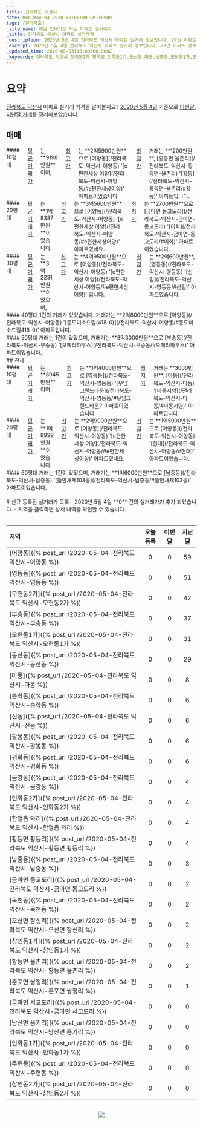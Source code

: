 ```yaml
---
title: 전라북도 익산시
date: Mon May 04 2020 00:00:00 GMT+0900
tags: [전라북도]
_site_name: 매일 업데이트 되는 아파트 실거래가
_title: 전라북도 익산시 아파트 실거래가
_description: 2020년 5월 4일 전라북도 익산시 아파트 실거래 정보입니다. 27건 아파트 정보가 있습니다.
_excerpt: 2020년 5월 4일 전라북도 익산시 아파트 실거래 정보입니다. 27건 아파트 정보가 있습니다.
_updated_time: 2020-05-03T15:00:00.000Z
_keywords: 전라북도,익산시,창인동1가,평화동,인화동1가,동산동,마동,남중동,모현동1가,모현동2가,송학동,목천동,신동,영등동,어양동,금강동,팔봉동,부송동,함열읍 와리,황등면 황등리,낭산면 용기리,금마면 서고도리,인화동2가,오산면 장신리,춘포면 쌍정리,창인동2가,주현동,황등면 율촌리,금마면 동고도리
---
```



# 요약
<ins>전라북도 익산시</ins> 아파트 실거래 가격을 알아볼까요? <ins>2020년 5월 4일</ins> 기준으로 <ins>이번달, 지난달 거래</ins>를 정리해보았습니다.

## 매매
<div class="container">
<div class="six columns" markdown="1">
#### 10평대
<ins>평균 거래가</ins>는 **9198만원**이며, <ins>최고가</ins>는 **2억5900만원**으로 [어양동](/전라북도-익산시-어양동) '[e편한세상 어양](/전라북도-익산시-어양동/#e편한세상어양)' 아파트이었습니다. <ins>최저가</ins> 거래는 **1200만원**, [황등면 율촌리](/전라북도-익산시-황등면-율촌리) '[황등](/전라북도-익산시-황등면-율촌리/#황등)' 아파트입니다.
</div>
<div class="six columns" markdown="1">
#### 20평대
<ins>평균 거래가</ins>는 **1억8387만원**이었습니다. <ins>최고가</ins>는 **3억5600만원**으로 [어양동](/전라북도-익산시-어양동) '[e편한세상 어양](/전라북도-익산시-어양동/#e편한세상어양)' 아파트였네요. <ins>최저가</ins>는 **2700만원**으로 [금마면 동고도리](/전라북도-익산시-금마면-동고도리) '[이화](/전라북도-익산시-금마면-동고도리/#이화)' 아파트이었습니다.
</div>
</div>
<div class="container">
<div class="six columns" markdown="1">
#### 30평대
<ins>평균 거래가</ins>는 **3억2231만원**이었으며, <ins>최고가</ins>는 **4억9500만원**으로 [어양동](/전라북도-익산시-어양동) '[e편한세상 어양](/전라북도-익산시-어양동/#e편한세상어양)' 입니다. <ins>최저가</ins>는 **2억600만원**, [영등동](/전라북도-익산시-영등동) '[신일](/전라북도-익산시-영등동/#신일)' 아파트였습니다.
</div>
<div class="six columns" markdown="1">
#### 40평대
1건의 거래가 있었습니다. 거래가는 **2억8000만원**으로 [어양동](/전라북도-익산시-어양동) '[동도미소드림(418-0)](/전라북도-익산시-어양동/#동도미소드림418-0)' 아파트입니다.
</div>
</div>
<div class="container">
<div class="twelve columns" markdown="1">
#### 50평대
거래는 1건이 있었으며, 거래가는 **3억3000만원**으로 [부송동](/전라북도-익산시-부송동) '[오페라하우스](/전라북도-익산시-부송동/#오페라하우스)' 아파트이었습니다.
</div>
</div>
## 전세
<div class="container">
<div class="six columns" markdown="1">
#### 10평대
<ins>평균 거래가</ins>는 **8045만원**이며, <ins>최고가</ins>는 **1억4000만원**으로 [영등동](/전라북도-익산시-영등동) '[우남그랜드타운](/전라북도-익산시-영등동/#우남그랜드타운)' 아파트이었습니다. <ins>최저가</ins> 거래는 **3000만원**, [마동](/전라북도-익산시-마동) '[마동시영](/전라북도-익산시-마동/#마동시영)' 아파트입니다.
</div>
<div class="six columns" markdown="1">
#### 20평대
<ins>평균 거래가</ins>는 **1억8999만원**이었습니다. <ins>최고가</ins>는 **2억9000만원**으로 [어양동](/전라북도-익산시-어양동) '[e편한세상 어양](/전라북도-익산시-어양동/#e편한세상어양)' 아파트였네요. <ins>최저가</ins>는 **1억5000만원**으로 [어양동](/전라북도-익산시-어양동) '[현대](/전라북도-익산시-어양동/#현대)' 아파트이었습니다.
</div>
</div>
<div class="container">
<div class="twelve columns" markdown="1">
#### 60평대
거래는 1건이 있었으며, 거래가는 **1억6000만원**으로 [남중동](/전라북도-익산시-남중동) '[뜰안채제103동](/전라북도-익산시-남중동/#뜰안채제103동)' 아파트이었습니다.
</div>
</div>


<br>
# 신규 등록된 실거래가 목록
- 2020년 5월 4일 **0** 건의 실거래가가 추가 되었습니다.
- 지역을 클릭하면 상세 내역을 확인할 수 있습니다.
<br><br>

| 지역 | 오늘 등록 | 이번달 | 지난달 |
|:---|:---:|:---:|:---:|
| [어양동]({% post_url /2020-05-04-전라북도 익산시-어양동 %}) | 0 | 0 | 59|
| [영등동]({% post_url /2020-05-04-전라북도 익산시-영등동 %}) | 0 | 0 | 51|
| [모현동2가]({% post_url /2020-05-04-전라북도 익산시-모현동2가 %}) | 0 | 0 | 42|
| [부송동]({% post_url /2020-05-04-전라북도 익산시-부송동 %}) | 0 | 0 | 37|
| [모현동1가]({% post_url /2020-05-04-전라북도 익산시-모현동1가 %}) | 0 | 0 | 31|
| [동산동]({% post_url /2020-05-04-전라북도 익산시-동산동 %}) | 0 | 0 | 29|
| [마동]({% post_url /2020-05-04-전라북도 익산시-마동 %}) | 0 | 0 | 8|
| [송학동]({% post_url /2020-05-04-전라북도 익산시-송학동 %}) | 0 | 0 | 6|
| [신동]({% post_url /2020-05-04-전라북도 익산시-신동 %}) | 0 | 0 | 6|
| [팔봉동]({% post_url /2020-05-04-전라북도 익산시-팔봉동 %}) | 0 | 0 | 6|
| [평화동]({% post_url /2020-05-04-전라북도 익산시-평화동 %}) | 0 | 0 | 6|
| [금강동]({% post_url /2020-05-04-전라북도 익산시-금강동 %}) | 0 | 0 | 4|
| [인화동2가]({% post_url /2020-05-04-전라북도 익산시-인화동2가 %}) | 0 | 0 | 4|
| [함열읍 와리]({% post_url /2020-05-04-전라북도 익산시-함열읍 와리 %}) | 0 | 0 | 4|
| [황등면 황등리]({% post_url /2020-05-04-전라북도 익산시-황등면 황등리 %}) | 0 | 0 | 4|
| [남중동]({% post_url /2020-05-04-전라북도 익산시-남중동 %}) | 0 | 0 | 3|
| [금마면 동고도리]({% post_url /2020-05-04-전라북도 익산시-금마면 동고도리 %}) | 0 | 0 | 2|
| [목천동]({% post_url /2020-05-04-전라북도 익산시-목천동 %}) | 0 | 0 | 2|
| [오산면 장신리]({% post_url /2020-05-04-전라북도 익산시-오산면 장신리 %}) | 0 | 0 | 2|
| [창인동1가]({% post_url /2020-05-04-전라북도 익산시-창인동1가 %}) | 0 | 0 | 2|
| [황등면 율촌리]({% post_url /2020-05-04-전라북도 익산시-황등면 율촌리 %}) | 0 | 0 | 2|
| [춘포면 쌍정리]({% post_url /2020-05-04-전라북도 익산시-춘포면 쌍정리 %}) | 0 | 0 | 1|
| [금마면 서고도리]({% post_url /2020-05-04-전라북도 익산시-금마면 서고도리 %}) | 0 | 0 | 0|
| [낭산면 용기리]({% post_url /2020-05-04-전라북도 익산시-낭산면 용기리 %}) | 0 | 0 | 0|
| [인화동1가]({% post_url /2020-05-04-전라북도 익산시-인화동1가 %}) | 0 | 0 | 0|
| [주현동]({% post_url /2020-05-04-전라북도 익산시-주현동 %}) | 0 | 0 | 0|
| [창인동2가]({% post_url /2020-05-04-전라북도 익산시-창인동2가 %}) | 0 | 0 | 0|

<p align="center"><br><img src="https://via.placeholder.com/700x120"><br></p>
